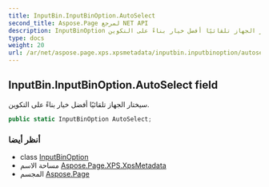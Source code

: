 ```yaml
---
title: InputBin.InputBinOption.AutoSelect
second_title: Aspose.Page لمرجع NET API
description: InputBinOption مجال. سيختار الجهاز تلقائيًا أفضل خيار بناءً على التكوين.
type: docs
weight: 20
url: /ar/net/aspose.page.xps.xpsmetadata/inputbin.inputbinoption/autoselect/
---
```

## InputBin.InputBinOption.AutoSelect field

سيختار الجهاز تلقائيًا أفضل خيار بناءً على التكوين.

```csharp
public static InputBinOption AutoSelect;
```

### أنظر أيضا

* class [InputBinOption](../)
* مساحة الاسم [Aspose.Page.XPS.XpsMetadata](../../inputbin.inputbinoption/)
* المجسم [Aspose.Page](../../../)


